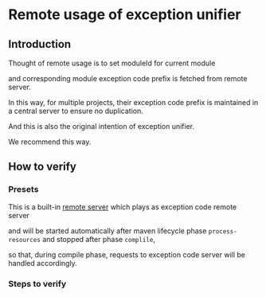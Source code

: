 # Remote usage of exception unifier
## Introduction
Thought of remote usage is to set moduleId for current module 

and corresponding module exception code prefix is fetched from remote server.

In this way, for multiple projects, their exception code prefix is maintained in a central server to ensure no duplication.

And this is also the original intention of exception unifier.

We recommend this way.
## How to verify
### Presets
This is a built-in [remote server](src/main/resources/exception-code-remote-server) which plays as exception code remote server

and will be started automatically after maven lifecycle phase `process-resources` and stopped after phase `complile`,

so that, during compile phase, requests to exception code server will be handled accordingly.

### Steps to verify
